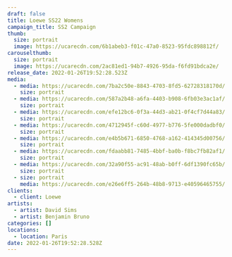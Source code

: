```yaml
---
draft: false
title: Loewe SS22 Womens
campaign_title: SS2 Campaign
thumb:
  size: portrait
  image: https://ucarecdn.com/6b1abeb3-f01c-47a0-8523-95fdc898812f/
carouselthumb:
  size: portrait
  image: https://ucarecdn.com/2ac81ed1-94b7-4926-95da-f6fd91bdca2e/
release_date: 2022-01-26T19:52:28.523Z
media:
  - media: https://ucarecdn.com/7ba2c50e-8843-4703-8fd5-62728318170d/
    size: portrait
  - media: https://ucarecdn.com/587a2b48-a6fa-4403-b908-6fb03e3ac1af/
    size: portrait
  - media: https://ucarecdn.com/efe12bc6-0f3a-44d3-ab21-0f4cf7d44a83/
    size: portrait
  - media: https://ucarecdn.com/4712945f-c60d-4977-b776-5fe000dadbf0/
    size: portrait
  - media: https://ucarecdn.com/e4b5b671-6850-4768-a162-414345d00756/
    size: portrait
  - media: https://ucarecdn.com/fdaabb81-7485-4bbf-ba0b-f8bc7fb82af1/
    size: portrait
  - media: https://ucarecdn.com/32a90f55-ac91-48ab-b0ff-6df1390fc65b/
    size: portrait
  - size: portrait
    media: https://ucarecdn.com/e26e6ff5-264b-48b8-9713-e40596465755/
clients:
  - client: Loewe
artists:
  - artist: David Sims
  - artist: Benjamin Bruno
categories: []
locations:
  - location: Paris
date: 2022-01-26T19:52:28.528Z
---
```

